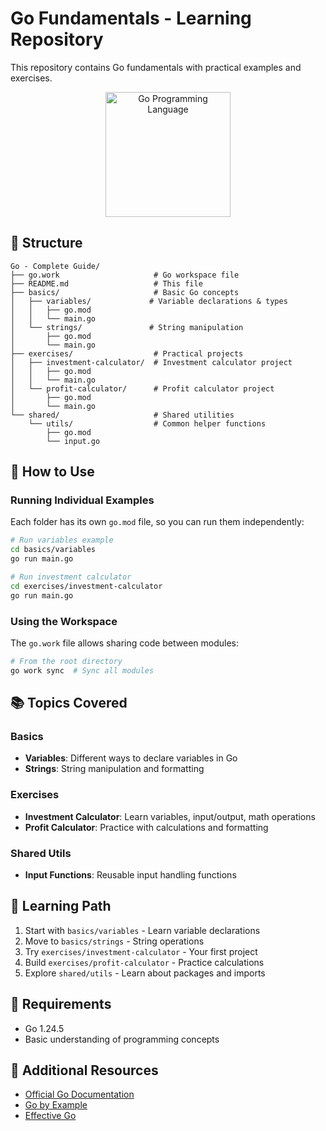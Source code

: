 # Go Fundamentals - Learning Repository

This repository contains Go fundamentals with practical examples and exercises.

<div align="center">
  <img src="https://github.com/user-attachments/assets/dd344fad-7bdd-4da8-86b5-a9fc4322bb6d" alt="Go Programming Language" width="200"/>
</div>

## 📁 Structure

```
Go - Complete Guide/
├── go.work                     # Go workspace file
├── README.md                   # This file
├── basics/                     # Basic Go concepts
│   ├── variables/             # Variable declarations & types
│   │   ├── go.mod
│   │   └── main.go
│   └── strings/               # String manipulation
│       ├── go.mod
│       └── main.go
├── exercises/                  # Practical projects
│   ├── investment-calculator/  # Investment calculator project
│   │   ├── go.mod
│   │   └── main.go
│   └── profit-calculator/      # Profit calculator project
│       ├── go.mod
│       └── main.go
└── shared/                     # Shared utilities
    └── utils/                  # Common helper functions
        ├── go.mod
        └── input.go
```

## 🚀 How to Use

### Running Individual Examples

Each folder has its own `go.mod` file, so you can run them independently:

```bash
# Run variables example
cd basics/variables
go run main.go

# Run investment calculator
cd exercises/investment-calculator  
go run main.go
```

### Using the Workspace

The `go.work` file allows sharing code between modules:

```bash
# From the root directory
go work sync  # Sync all modules
```

## 📚 Topics Covered

### Basics
- **Variables**: Different ways to declare variables in Go
- **Strings**: String manipulation and formatting

### Exercises  
- **Investment Calculator**: Learn variables, input/output, math operations
- **Profit Calculator**: Practice with calculations and formatting

### Shared Utils
- **Input Functions**: Reusable input handling functions

## 🎯 Learning Path

1. Start with `basics/variables` - Learn variable declarations
2. Move to `basics/strings` - String operations  
3. Try `exercises/investment-calculator` - Your first project
4. Build `exercises/profit-calculator` - Practice calculations
5. Explore `shared/utils` - Learn about packages and imports

## 🔧 Requirements

- Go 1.24.5 
- Basic understanding of programming concepts

## 📖 Additional Resources

- [Official Go Documentation](https://golang.org/doc/)
- [Go by Example](https://gobyexample.com/)
- [Effective Go](https://golang.org/doc/effective_go.html)
